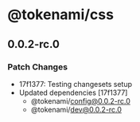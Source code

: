 # @tokenami/css

## 0.0.2-rc.0

### Patch Changes

- 17f1377: Testing changesets setup
- Updated dependencies [17f1377]
  - @tokenami/config@0.0.2-rc.0
  - @tokenami/dev@0.0.2-rc.0
